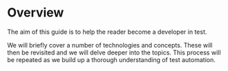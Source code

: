# Overview

The aim of this guide is to help the reader become a developer in test.

We will briefly cover a number of technologies and concepts. These will then be revisited and we will delve deeper into the topics. This process will be repeated as we build up a thorough understanding of test automation.